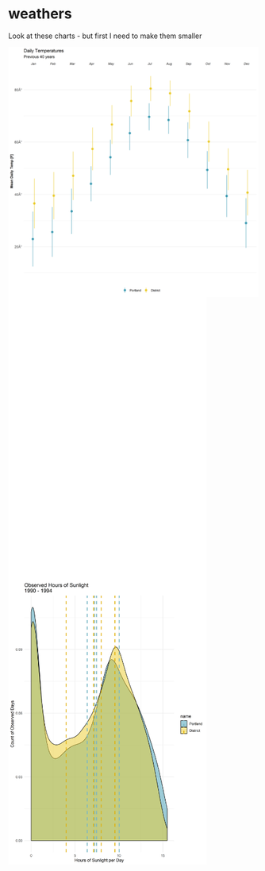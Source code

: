# weathers

Look at these charts - but first I need to make them smaller

<img src=".\Plots\Temperatures.png" width=600 align=center>

<img src=".\Plots\SnowTiles.png" width=400 align=center>

<img src=".\Plots\Sunlight.png" width=400 align=center>


